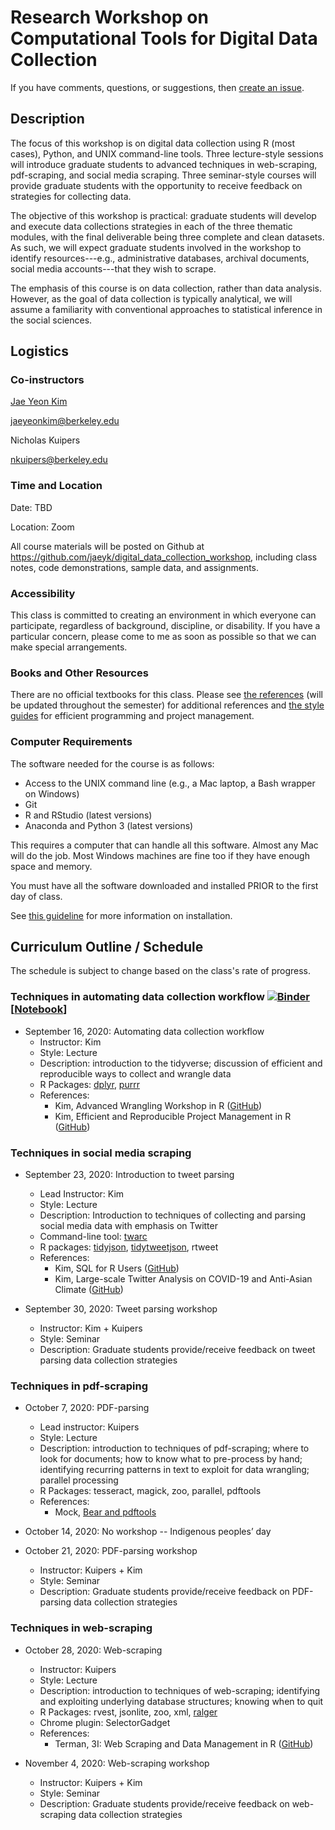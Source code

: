 # Research Workshop on Computational Tools for Digital Data Collection

If you have comments, questions, or suggestions, then [create an issue](https://github.com/jaeyk/digital_data_collection_workshop/issues).

## Description

The focus of this workshop is on digital data collection using R (most cases), Python, and UNIX command-line tools. Three lecture-style sessions will introduce graduate students to advanced techniques in web-scraping, pdf-scraping, and social media scraping. Three seminar-style courses will provide graduate students with the opportunity to receive feedback on strategies for collecting data.

The objective of this workshop is practical: graduate students will develop and execute data collections strategies in each of the three thematic modules, with the final deliverable being three complete and clean datasets. As such, we will expect graduate students involved in the workshop to identify resources---e.g., administrative databases, archival documents, social media accounts---that they wish to scrape.

The emphasis of this course is on data collection, rather than data analysis. However, as the goal of data collection is typically analytical, we will assume a familiarity with conventional approaches to statistical inference in the social sciences.

## Logistics

### Co-instructors

[Jae Yeon Kim](https://jaeyk.github.io/)

jaeyeonkim@berkeley.edu

Nicholas Kuipers

nkuipers@berkeley.edu

### Time and Location

Date: TBD

Location: Zoom

All course materials will be posted on Github at https://github.com/jaeyk/digital_data_collection_workshop, including class notes, code demonstrations, sample data, and assignments.

### Accessibility

This class is committed to creating an environment in which everyone can participate, regardless of background, discipline, or disability. If you have a particular concern, please come to me as soon as possible so that we can make special arrangements.

### Books and Other Resources
There are no official textbooks for this class. Please see [the references](https://github.com/jaeyk/digital_data_collection_workshop/blob/master/B_references.md) (will be updated throughout the semester) for additional references and [the style guides](https://github.com/jaeyk/PS239T/blob/master/style_guides.md) for efficient programming and project management.

### Computer Requirements

The software needed for the course is as follows:

* Access to the UNIX command line (e.g., a Mac laptop, a Bash wrapper on Windows)
* Git
* R and RStudio (latest versions)
* Anaconda and Python 3 (latest versions)

This requires a computer that can handle all this software. Almost any Mac will do the job. Most Windows machines are fine too if they have enough space and memory.

You must have all the software downloaded and installed PRIOR to the first day of class.

See [this guideline](https://github.com/jaeyk/PS239T/blob/master/B_Install.md) for more information on installation.

## Curriculum Outline / Schedule

The schedule is subject to change based on the class's rate of progress.

### Techniques in automating data collection workflow [![Binder](https://mybinder.org/badge_logo.svg)](https://mybinder.org/v2/gh/jaeyk/digital_data_collection_workshop/master?urlpath=rstudio) [[Notebook](https://rawcdn.githack.com/jaeyk/digital_data_collection_workshop/80ffb016c95b1694bf2389f8aee2ae5f15d2b8b4/LectureNotes/01_introduction/01_automate_data_collection_workflow.html)]

- September 16, 2020: Automating data collection workflow
    - Instructor: Kim
    - Style: Lecture
    - Description: introduction to the tidyverse; discussion of efficient and reproducible ways to collect and wrangle data
    - R Packages: [dplyr](https://dplyr.tidyverse.org/), [purrr](https://purrr.tidyverse.org/)
    - References:
        - Kim, Advanced Wrangling Workshop in R ([GitHub](https://github.com/dlab-berkeley/advanced-data-wrangling-in-R))
        - Kim, Efficient and Reproducible Project Management in R ([GitHub](https://github.com/dlab-berkeley/efficient-reproducible-project-management-in-R))

### Techniques in social media scraping

- September 23, 2020: Introduction to tweet parsing
    - Lead Instructor: Kim
    - Style: Lecture
    - Description: Introduction to techniques of collecting and parsing social media data with emphasis on Twitter
    - Command-line tool: [twarc](https://github.com/DocNow/twarc)
    - R packages: [tidyjson](https://cran.r-project.org/web/packages/tidyjson/vignettes/introduction-to-tidyjson.html), [tidytweetjson](https://github.com/jaeyk/tidytweetjson), rtweet
    - References:
        - Kim, SQL for R Users ([GitHub](https://github.com/dlab-berkeley/sql-for-r-users))
        - Kim, Large-scale Twitter Analysis on COVID-19 and Anti-Asian Climate ([GitHub](https://github.com/jaeyk/covid19antiasian))

- September 30, 2020: Tweet parsing workshop
    - Instructor: Kim + Kuipers
    - Style: Seminar
    - Description: Graduate students provide/receive feedback on tweet parsing data collection strategies

### Techniques in pdf-scraping

- October 7, 2020: PDF-parsing
    - Lead instructor: Kuipers
    - Style: Lecture
    - Description: introduction to techniques of pdf-scraping; where to look for documents; how to know what to pre-process by hand; identifying recurring patterns in text to exploit for data wrangling; parallel processing
    - R Packages: tesseract, magick, zoo, parallel, pdftools
    - References:
        - Mock, [Bear and pdftools](https://themockup.blog/posts/2020-04-03-beer-and-pdftools-a-vignette/)

- October 14, 2020: No workshop -- Indigenous peoples’ day

- October 21, 2020: PDF-parsing workshop
    - Instructor: Kuipers + Kim
    - Style: Seminar
    - Description: Graduate students provide/receive feedback on PDF-parsing data collection strategies

### Techniques in web-scraping

- October 28, 2020: Web-scraping
    - Instructor: Kuipers
    - Style: Lecture
    - Description: introduction to techniques of web-scraping; identifying and exploiting underlying database structures; knowing when to quit
    - R Packages: rvest, jsonlite, zoo, xml, [ralger](https://github.com/feddelegrand7/ralger)
    - Chrome plugin: SelectorGadget
    - References:
        - Terman, 3I: Web Scraping and Data Management in R ([GitHub](https://github.com/rochelleterman/ESS-webscraping))

- November 4, 2020: Web-scraping workshop
    - Instructor: Kuipers + Kim
    - Style: Seminar
    - Description: Graduate students provide/receive feedback on web-scraping data collection strategies
